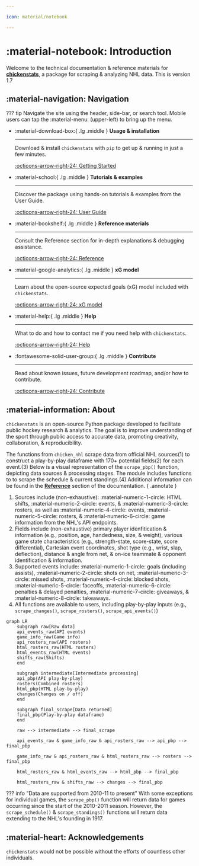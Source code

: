 ```yaml
---

icon: material/notebook

---
```


# :material-notebook: **Introduction**

Welcome to the technical documentation & reference materials for **[chickenstats](https://github.com/chickenandstats/chickenstats)**,
a package for scraping & analyzing NHL data. This is version 1.7

## :material-navigation: **Navigation**

??? tip 
    Navigate the site using the header, side-bar, or search tool.
    Mobile users can tap the :material-menu: (upper-left) to bring up the menu.

<div class="grid cards" markdown>

-   :material-download-box:{ .lg .middle } __Usage & installation__

    ---

    Download & install `chickenstats` with `pip` to get up
    & running in just a few minutes.

    [:octicons-arrow-right-24: Getting Started](home/getting_started.md)

-   :material-school:{ .lg .middle } __Tutorials & examples__

    ---

    Discover the package using hands-on tutorials
    & examples from the User Guide.

    [:octicons-arrow-right-24: User Guide](guide/guide.md)

-   :material-bookshelf:{ .lg .middle } __Reference materials__

    ---

    Consult the Reference section for in-depth explanations 
    & debugging assistance.

    [:octicons-arrow-right-24: Reference](reference/reference.md)

-   :material-google-analytics:{ .lg .middle } __xG model__

    ---

    Learn about the open-source expected goals (xG) model included with `chickenstats`.

    [:octicons-arrow-right-24: xG model](xg_model/xg_model.md)

-   :material-help:{ .lg .middle } __Help__

    ---

    What to do and how to contact me if you need help with `chickenstats`.

    [:octicons-arrow-right-24: Help](home/help.md)

-   :fontawesome-solid-user-group:{ .lg .middle } __Contribute__

    ---

    Read about known issues, future development roadmap, and/or how to contribute. 

    [:octicons-arrow-right-24: Contribute](contribute/contribute.md)

</div>

## :material-information: **About**

`chickenstats` is an open-source Python package developed
to facilitate public hockey research & analytics. The goal is to improve 
understanding of the sport through public access to accurate data,
promoting creativity, collaboration, & reproducibility.

The functions from `chicken_nhl` scrape data from official NHL sources(1)
to construct a play-by-play dataframe with 170+ potential fields(2) for each event.(3)
Below is a visual representation of the `scrape_pbp()` function, depicting data sources & 
processing stages. The module includes functions to to scrape the schedule & current standings.(4) 
Additional information can be found in the **[Reference](reference/reference.md)** section of the documentation.
{ .annotate } 

1.  Sources include (non-exhaustive): :material-numeric-1-circle: HTML shifts, :material-numeric-2-circle: events, &
    :material-numeric-3-circle: rosters, as well as :material-numeric-4-circle: events,
    :material-numeric-5-circle: rosters, & :material-numeric-6-circle: game information
    from the NHL's API endpoints.
2.  Fields include (non-exhaustive) primary player idenfitication & information
    (e.g., position, age, handedness, size, & weight), various game state characteristics
    (e.g., strength-state, score-state, score differential),
    Cartesian event coordinates, shot type (e.g., wrist, slap, deflection), distance & angle from net,
    & on-ice teammate & opponent identification & information.
3.  Supported events include: :material-numeric-1-circle: goals (including assists),
    :material-numeric-2-circle: shots on net, :material-numeric-3-circle: missed shots,
    :material-numeric-4-circle: blocked shots, :material-numeric-5-circle: faceoffs,
    :material-numeric-6-circle: penalties & delayed penalties, :material-numeric-7-circle:
    giveaways, & :material-numeric-8-circle: takeaways.
4.  All functions are available to users, including play-by-play inputs (e.g., `scrape_changes()`,
    `scrape_rosters()`, `scrape_api_events()`)

```mermaid
graph LR
    subgraph raw[Raw data]
    api_events_raw(API events)
    game_info_raw(Game info)
    api_rosters_raw(API rosters)
    html_rosters_raw(HTML rosters)
    html_events_raw(HTML events)
    shifts_raw(Shifts)
    end

    subgraph intermediate[Intermediate processing]
    api_pbp(API play-by-play)
    rosters(Combined rosters)
    html_pbp(HTML play-by-play)
    changes(Changes on / off)
    end

    subgraph final_scrape[Data returned]
    final_pbp(Play-by-play dataframe)
    end

    raw --> intermediate --> final_scrape

    api_events_raw & game_info_raw & api_rosters_raw --> api_pbp --> final_pbp

    game_info_raw & api_rosters_raw & html_rosters_raw --> rosters --> final_pbp

    html_rosters_raw & html_events_raw --> html_pbp --> final_pbp

    html_rosters_raw & shifts_raw --> changes --> final_pbp

```


??? info "Data are supported from 2010-11 to present"
    With some exceptions for individual games, the `scrape_pbp()`
    function will return data for games occurring since the start of
    the 2010-2011 season. However, the `scrape_schedule()` & `scrape_standings()`
    functions will return data extending to the NHL's founding in 1917.

## :material-heart: **Acknowledgements**

`chickenstats` would not be possible without the efforts of countless other individuals.
